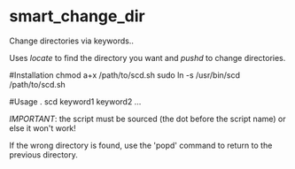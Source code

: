 smart_change_dir
================

Change directories via keywords..

Uses _locate_ to find the directory you want and _pushd_ to change directories.

#Installation
	chmod a+x /path/to/scd.sh
	sudo ln -s /usr/bin/scd /path/to/scd.sh

#Usage
	. scd keyword1 keyword2 ...

*IMPORTANT*: the script must be sourced (the dot before the script name) or else it won't work!

If the wrong directory is found, use the 'popd' command to return to the previous directory.